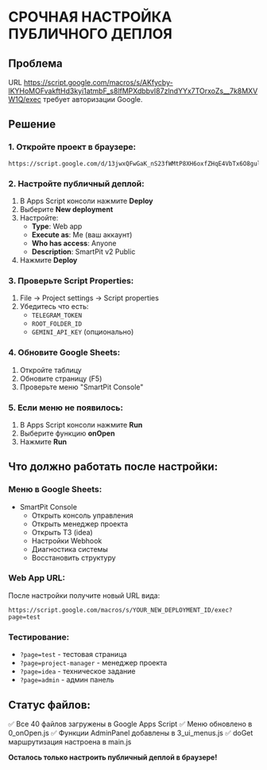 # СРОЧНАЯ НАСТРОЙКА ПУБЛИЧНОГО ДЕПЛОЯ

## Проблема
URL https://script.google.com/macros/s/AKfycby-lKYHoMOFvakftHd3kyi1atmbF_s8lfMPXdbbvI87zlndYYx7TOrxoZs__7k8MXVW1Q/exec требует авторизации Google.

## Решение

### 1. Откройте проект в браузере:
```
https://script.google.com/d/13jwxQFwGaK_nS23fWMtP8XH6oxfZHqE4VbTx6O8gulZKo4ojC_J8y6A6/edit
```

### 2. Настройте публичный деплой:
1. В Apps Script консоли нажмите **Deploy**
2. Выберите **New deployment**
3. Настройте:
   - **Type**: Web app
   - **Execute as**: Me (ваш аккаунт)
   - **Who has access**: Anyone
   - **Description**: SmartPit v2 Public
4. Нажмите **Deploy**

### 3. Проверьте Script Properties:
1. File → Project settings → Script properties
2. Убедитесь что есть:
   - `TELEGRAM_TOKEN`
   - `ROOT_FOLDER_ID`
   - `GEMINI_API_KEY` (опционально)

### 4. Обновите Google Sheets:
1. Откройте таблицу
2. Обновите страницу (F5)
3. Проверьте меню "SmartPit Console"

### 5. Если меню не появилось:
1. В Apps Script консоли нажмите **Run**
2. Выберите функцию **onOpen**
3. Нажмите **Run**

## Что должно работать после настройки:

### Меню в Google Sheets:
- SmartPit Console
  - Открыть консоль управления
  - Открыть менеджер проекта
  - Открыть ТЗ (idea)
  - Настройки Webhook
  - Диагностика системы
  - Восстановить структуру

### Web App URL:
После настройки получите новый URL вида:
```
https://script.google.com/macros/s/YOUR_NEW_DEPLOYMENT_ID/exec?page=test
```

### Тестирование:
- `?page=test` - тестовая страница
- `?page=project-manager` - менеджер проекта
- `?page=idea` - техническое задание
- `?page=admin` - админ панель

## Статус файлов:
✅ Все 40 файлов загружены в Google Apps Script
✅ Меню обновлено в 0_onOpen.js
✅ Функции AdminPanel добавлены в 3_ui_menus.js
✅ doGet маршрутизация настроена в main.js

**Осталось только настроить публичный деплой в браузере!** 